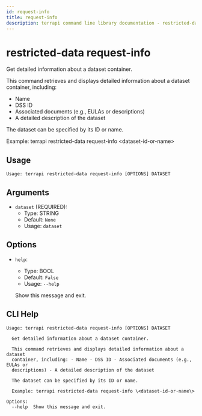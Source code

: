 ```yaml
---
id: request-info
title: request-info
description: terrapi command line library documentation - restricted-data subcommand
---
```


# restricted-data request-info

Get detailed information about a dataset container.

This command retrieves and displays detailed information about a dataset container, including:
- Name
- DSS ID
- Associated documents (e.g., EULAs or descriptions)
- A detailed description of the dataset

The dataset can be specified by its ID or name.

Example:
terrapi restricted-data request-info \<dataset-id-or-name\>


## Usage

```
Usage: terrapi restricted-data request-info [OPTIONS] DATASET
```

## Arguments

* `dataset` (REQUIRED):
    * Type: STRING
    * Default: `None`
    * Usage: `dataset`


## Options

* `help`:
    * Type: BOOL
    * Default: `False`
    * Usage: `--help`

    Show this message and exit.



## CLI Help

```
Usage: terrapi restricted-data request-info [OPTIONS] DATASET

  Get detailed information about a dataset container.

  This command retrieves and displays detailed information about a dataset
  container, including: - Name - DSS ID - Associated documents (e.g., EULAs or
  descriptions) - A detailed description of the dataset

  The dataset can be specified by its ID or name.

  Example: terrapi restricted-data request-info \<dataset-id-or-name\>

Options:
  --help  Show this message and exit.
```

